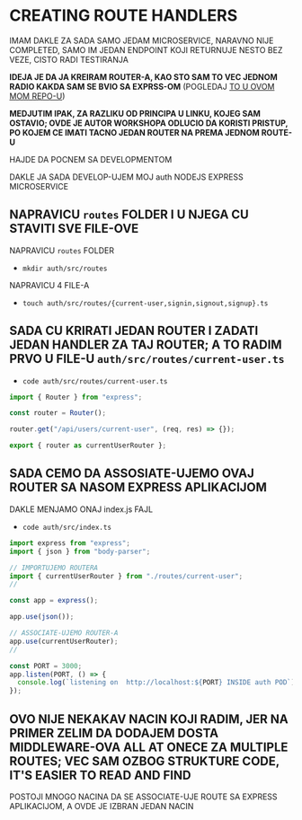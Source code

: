 # CREATING ROUTE HANDLERS

IMAM DAKLE ZA SADA SAMO JEDAM MICROSERVICE, NARAVNO NIJE COMPLETED, SAMO IM JEDAN ENDPOINT KOJI RETURNUJE NESTO BEZ VEZE, CISTO RADI TESTIRANJA

**IDEJA JE DA JA KREIRAM ROUTER-A, KAO STO SAM TO VEC JEDNOM RADIO KAKDA SAM SE BVIO SA EXPRSS-OM** (POGLEDAJ [TO U OVOM MOM REPO-U](https://github.com/Rade58/authentication))

**MEDJUTIM IPAK, ZA RAZLIKU OD PRINCIPA U LINKU, KOJEG SAM OSTAVIO; OVDE JE AUTOR WORKSHOPA ODLUCIO DA KORISTI PRISTUP, PO KOJEM CE IMATI TACNO JEDAN ROUTER NA PREMA JEDNOM ROUTE-U**

HAJDE DA POCNEM SA DEVELOPMENTOM

DAKLE JA SADA DEVELOP-UJEM MOJ auth NODEJS EXPRESS MICROSERVICE

## NAPRAVICU `routes` FOLDER I U NJEGA CU STAVITI SVE FILE-OVE

NAPRAVICU `routes` FOLDER

- `mkdir auth/src/routes`

NAPRAVICU 4 FILE-A

- `touch auth/src/routes/{current-user,signin,signout,signup}.ts`

## SADA CU KRIRATI JEDAN ROUTER I ZADATI JEDAN HANDLER ZA TAJ ROUTER; A TO RADIM PRVO U FILE-U `auth/src/routes/current-user.ts`

- `code auth/src/routes/current-user.ts`

```ts
import { Router } from "express";

const router = Router();

router.get("/api/users/current-user", (req, res) => {});

export { router as currentUserRouter };

```

## SADA CEMO DA ASSOSIATE-UJEMO OVAJ ROUTER SA NASOM EXPRESS APLIKACIJOM

DAKLE MENJAMO ONAJ index.js FAJL

- `code auth/src/index.ts`

```ts
import express from "express";
import { json } from "body-parser";

// IMPORTUJEMO ROUTERA
import { currentUserRouter } from "./routes/current-user";
//

const app = express();

app.use(json());

// ASSOCIATE-UJEMO ROUTER-A
app.use(currentUserRouter);
//

const PORT = 3000;
app.listen(PORT, () => {
  console.log(`listening on  http://localhost:${PORT} INSIDE auth POD`);
});

```

## OVO NIJE NEKAKAV NACIN KOJI RADIM, JER NA PRIMER ZELIM DA DODAJEM DOSTA MIDDLEWARE-OVA ALL AT ONECE ZA MULTIPLE ROUTES; VEC SAM OZBOG STRUKTURE CODE, IT'S EASIER TO READ AND FIND

POSTOJI MNOGO NACINA DA SE ASSOCIATE-UJE ROUTE SA EXPRESS APLIKACIJOM, A OVDE JE IZBRAN JEDAN NACIN
